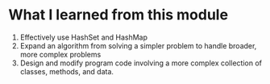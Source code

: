 # What I learned from this module
1. Effectively use HashSet and HashMap
1. Expand an algorithm from solving a simpler problem to handle broader, more complex problems
1. Design and modify program code involving a more complex collection of classes, methods, and data.